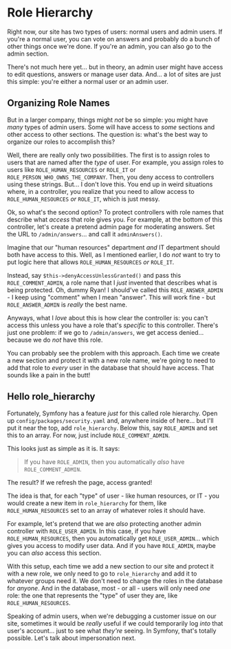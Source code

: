 # Role Hierarchy

Right now, our site has two types of users: normal users and admin users. If you're
a normal user, you can vote on answers and probably do a bunch of other things once
we're done. If you're an admin, you can also go to the admin section.

There's not much here yet... but in theory, an admin user might have access to edit
questions, answers or manage user data. And... a lot of sites are just this simple:
you're either a normal user or an admin user.

## Organizing Role Names

But in a larger company, things might *not* be so simple: you might have *many*
types of admin users. Some will have access to *some* sections and other access
to other sections. The question is: what's the best way to organize our roles to
accomplish this?

Well, there are really only two possibilities. The first is to assign roles to users
that are named after the *type* of user. For example, you assign roles to users
like `ROLE_HUMAN_RESOURCES` or `ROLE_IT` or `ROLE_PERSON_WHO_OWNS_THE_COMPANY`.
Then, you deny access to controllers using these strings. But... I don't love this.
You end up in weird situations where, in a controller, you realize that you need
to allow access to `ROLE_HUMAN_RESOURCES` *or* `ROLE_IT`, which is just messy.

Ok, so what's the second option? To protect controllers with role names that
describe what *access* that role gives you. For example, at the bottom of this
controller, let's create a pretend admin page for moderating answers. Set the URL
to `/admin/answers`... and call it `adminAnswers()`.

Imagine that our "human resources" department *and* IT department should both
have access to this. Well, as I mentioned earlier, I do *not* want to try to put
logic here that allows `ROLE_HUMAN_RESOURCES` *or* `ROLE_IT`.

Instead, say `$this->denyAccessUnlessGranted()` and pass this `ROLE_COMMENT_ADMIN`,
a role name that I *just* invented that describes what is being protected. Oh, dummy
Ryan! I should've called this `ROLE_ANSWER_ADMIN` - I keep using "comment" when I
mean "answer". This will work fine - but `ROLE_ANSWER_ADMIN` is *really* the best
name.

Anyways, what I *love* about this is how clear the controller is: you can't access
this unless you have a role that's *specific* to this controller. There's just one
problem: if we go to `/admin/answers`, we get access denied... because we do *not*
have this role.

You can probably see the problem with this approach. Each time we create a new section
and protect it with a new role name, we're going to need to add that role to *every*
user in the database that should have access. That sounds like a pain in the butt!

## Hello role_hierarchy

Fortunately, Symfony has a feature *just* for this called role hierarchy. Open up
`config/packages/security.yaml` and, anywhere inside of here... but I'll put
it near the top, add `role_hierarchy`. Below this, say `ROLE_ADMIN` and set this
to an array. For now, just include `ROLE_COMMENT_ADMIN`.

This looks just as simple as it is. It says:

> If you have `ROLE_ADMIN`, then you automatically *also* have `ROLE_COMMENT_ADMIN`.

The result? If we refresh the page, access granted!

The idea is that, for each "type" of user - like human resources, or IT - you
would create a new item in `role_hierarchy` for them, like `ROLE_HUMAN_RESOURCES`
set to an array of whatever roles it should have.

For example, let's pretend that we are *also* protecting another admin controller
with `ROLE_USER_ADMIN`. In this case, if you have `ROLE_HUMAN_RESOURCES`, then you
automatically get `ROLE_USER_ADMIN`... which gives you access to modify user data.
And if you have `ROLE_ADMIN`, maybe you can *also* access this section.

With this setup, each time we add a new section to our site and protect it with
a new role, we only need to go to `role_hierarchy` and add it to whatever groups
need it. We don't need to change the roles in the database for *anyone*. And in
the database, most - or all - users will only need *one* role: the one that
represents the "type" of user they are, like `ROLE_HUMAN_RESOURCES`.

Speaking of admin users, when we're debugging a customer issue on our site,
sometimes it would be *really* useful if we could temporarily log *into* that user's
account... just to see what *they're* seeing. In Symfony, that's totally possible.
Let's talk about impersonation next.
